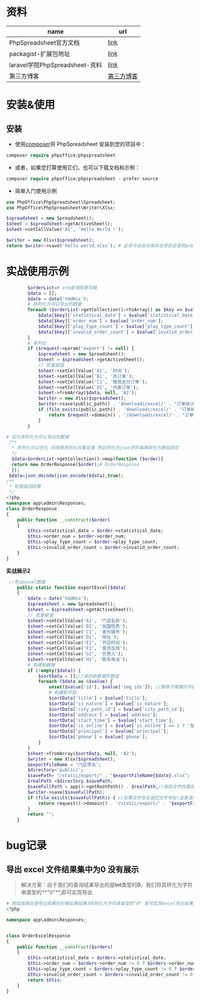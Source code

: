 #  资料



| name                           | url                                                          |
| ------------------------------ | ------------------------------------------------------------ |
| PhpSpreadsheet官方文档         | [link](https://phpspreadsheet.readthedocs.io/en/latest/)     |
| packagist-扩展包地址           | [link](https://packagist.org/packages/phpoffice/phpspreadsheet) |
| laravel学院PhpSpreadsheet-资料 | [link](https://laravelacademy.org/post/19518)                |
| 第三方博客                     | [第三方博客](https://www.e-learn.cn/topic/3761556)           |

# 安装&使用

## 安装

- 使用[composer](https://getcomposer.org/)将 PhpSpreadsheet 安装到您的项目中：

```php
composer require phpoffice/phpspreadsheet
```

- 或者，如果您打算使用它们，也可以下载文档和示例：

```php
composer require phpoffice/phpspreadsheet --prefer-source
```

- 简单入门使用示例

```php
use PhpOffice\PhpSpreadsheet\Spreadsheet;
use PhpOffice\PhpSpreadsheet\Writer\Xlsx;

$spreadsheet = new Spreadsheet();
$sheet = $spreadsheet->getActiveSheet();
$sheet->setCellValue('A1', 'Hello World !');

$writer = new Xlsx($spreadsheet);
return $writer->save('hello world.xlsx'); # 此命令会自动保存在项目目录的public目录下
```





# 实战使用示例

```php
        $orderList=# orm查询结果忽略
        $data = [];
        $date = date('YmdHis');
        # 序列化为可以导出的数据
        foreach ($orderList->getCollection()->toArray() as $key => $value) {
            $data[$key]['statistical_date'] = $value['statistical_date'];
            $data[$key]['order_num'] = $value['order_num'];
            $data[$key]['play_type_count'] = $value['play_type_count'];
            $data[$key]['invalid_order_count'] = $value['invalid_order_count'];
        }
        # 序列化 
        if ($request->param('export') != null) {
            $spreadsheet = new Spreadsheet();
            $sheet = $spreadsheet->getActiveSheet();
            // 批量赋值
            $sheet->setCellValue('A1', '时间');
            $sheet->setCellValue('B1', '总订单');
            $sheet->setCellValue('C1', '微信支付订单');
            $sheet->setCellValue('D1', '作废订单');
            $sheet->fromArray($data, null, 'A2');
            $writer = new Xlsx($spreadsheet);
            $writer->save(public_path() . 'downloads/excel/' . "订单统计{$date}.xlsx");
            if (file_exists(public_path() . 'downloads/excel/' . "订单统计{$date}.xlsx")) {
                return $request->domain() . '/downloads/excel/' . "订单统计{$date}.xlsx";
            }
        }

# 优化序列化为可以导出的数据
 /**
  * 序列化可以优化 将结果序列化对象处理 然后转化为json字符串再转化为数组即可 
  */
  $data=$orderList->getCollection()->map(function ($order){
  return new OrderResponse($order);# OrderResponse
  });
 $data=json_decode(json_encode($data),true);
/**
 * 处理返回结果
 */
<?php
namespace app\admin\Responses;
class OrderResponse
{
    public function __construct($order)
    {
        $this->statistical_date = $order->statistical_date;
        $this->order_num = $order->order_num;
        $this->play_type_count = $order->play_type_count;
        $this->invalid_order_count = $order->invalid_order_count;
    }
}
```

**实战展示2**

```php
 //导出excel数据
    public static function exportExcel($data)
    {
        $date = date('YmdHis');
        $spreadsheet = new Spreadsheet();
        $sheet = $spreadsheet->getActiveSheet();
        // 批量赋值
        $sheet->setCellValue('A1', '门店名称');
        $sheet->setCellValue('B1', '加盟性质');
        $sheet->setCellValue('C1', '省份城市');
        $sheet->setCellValue('D1', '地址');
        $sheet->setCellValue('E1', '开店时间');
        $sheet->setCellValue('F1', '是否在线');
        $sheet->setCellValue('G1', '负责人');
        $sheet->setCellValue('H1', '联系电话');
        # 构建新数据
        if (!empty($data)) {
            $sortData = [];//保存新数据的数组
            foreach ($data as &$value) {
                unset($value['id'], $value['img_ids']); //删除不需要的字段
                # 构建新字段
                $sortData['title'] = $value['title'];
                $sortData['is_nature'] = $value['is_nature'];
                $sortData['city_path_id'] = $value['city_path_id'];
                $sortData['address'] = $value['address'];
                $sortData['start_time'] = $value['start_time'];
                $sortData['is_online'] = $value['is_online'] == 1 ? '在线' : "不在线";
                $sortData['principal'] = $value['principal'];
                $sortData['phone'] = $value['phone'];
            }
        }
        $sheet->fromArray($sortData, null, 'A2');
        $writer = new Xlsx($spreadsheet);
        $exportFileName = '门店导出';
        $directory='public/';
        $savePath= "/static/export/" . "$exportFileName{$date}.xlsx";
        $realPath =$directory.$savePath;
        $saveFullPath = app()->getRootPath() . $realPath;//保存文件的路径
        $writer->save($saveFullPath);
        if (file_exists($saveFullPath)) { //如果文件存在返回文件地址(这里请忽略掉public目录)
            return request()->domain() . '/static/export/' . "$exportFileName{$date}.xlsx";
        }
        return "";
    }
```

# bug记录

##  导出 excel 文件结果集中为0 没有展示

> 解决方案：由于我们的查询结果导出的是**int**类型的**0**，我们将其转化为字符串类型的**"0"**,即可实现导出

```php
# 例如我再处理导出结果的时候如果结果为0转化为字符串类型的"0" 即可实现excel导出结果为0
<?php

namespace app\admin\Responses;


class OrderExcelResponse
{
    public function __construct($orders)
    {
        $this->statistical_date = $orders->statistical_date;
        $this->order_num = $orders->order_num != 0 ? $orders->order_num : '0';
        $this->play_type_count = $orders->play_type_count != 0 ? $orders->play_type_count : '0';
        $this->invalid_order_count = $orders->invalid_order_count != 0 ? $orders->invalid_order_count : '0';
        return $this;
    }
}
```

